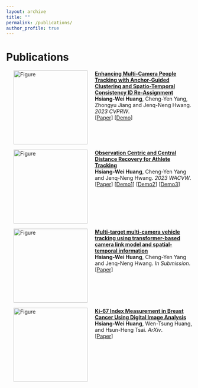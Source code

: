```yaml
---
layout: archive
title: ""
permalink: /publications/
author_profile: true
---
```


# <i class="fa fa-fw fa-copy"></i> Publications #

<!-- ## Conference Paper ## -->

<p>
<a href="http://hsiangwei0903.github.io/publications/mcmp"><img src="https://hsiangwei0903.github.io/images/mcmp.jpg?raw=true" alt="Figure" style="width: 200px;" hspace="20" align="left"/></a>
<b><a href="http://hsiangwei0903.github.io/publications/mcmp">Enhancing Multi-Camera People Tracking with
Anchor-Guided Clustering and Spatio-Temporal Consistency ID Re-Assignment</a></b><br> 
<b>Hsiang-Wei Huang</b>, Cheng-Yen Yang, Zhongyu Jiang and Jenq-Neng Hwang. <i>2023 CVPRW</i>.<br>
[<a href="https://arxiv.org/abs/2304.09471">Paper</a>]
[<a href="https://youtu.be/0oLuCO-_ZNA">Demo</a>]
<br clear="left">
</p>

<p>
<a href="http://hsiangwei0903.github.io/publications/sports"><img src="https://hsiangwei0903.github.io/images/sportsmot.JPG?raw=true" alt="Figure" style="width: 200px;" hspace="20" align="left"/></a>
<b><a href="http://hsiangwei0903.github.io/publications/sports">Observation Centric and Central Distance Recovery for Athlete Tracking</a></b><br> 
<b>Hsiang-Wei Huang</b>, Cheng-Yen Yang and Jenq-Neng Hwang. <i>2023 WACVW</i>.<br>
[<a href="https://openaccess.thecvf.com/content/WACV2023W/CV4WS/papers/Huang_Observation_Centric_and_Central_Distance_Recovery_for_Athlete_Tracking_WACVW_2023_paper.pdf">Paper</a>]
[<a href="https://www.youtube.com/watch?v=e6ujJtjKVQk">Demo1</a>]
[<a href="https://www.youtube.com/watch?v=WuHNBSd0VD4">Demo2</a>]
[<a href="https://www.youtube.com/watch?v=1HcOVbvTbB4">Demo3</a>]
<br clear="left">
</p>

<p>
<a href="http://hsiangwei0903.github.io/publications/mtmc_vehicle"><img src="https://hsiangwei0903.github.io/images/mtmc_vehicle.png?raw=true" alt="Figure" style="width: 200px;" hspace="20" align="left"/></a>
<b><a href="http://zhengthomastang.github.io/publications/mtmc_vehicle">Multi-target multi-camera vehicle tracking using transformer-based camera link model and spatial-temporal information</a></b><br> 
<b>Hsiang-Wei Huang</b>, Cheng-Yen Yang and Jenq-Neng Hwang. <i>In Submission</i>.<br>
[<a href="https://arxiv.org/abs/2301.07805">Paper</a>]
<br clear="left">
</p>

<p>
<a href="http://hsiangwei0903.github.io/publications/ki67"><img src="https://hsiangwei0903.github.io/images/ki67.jpg?raw=true" alt="Figure" style="width: 200px;" hspace="20" align="left"/></a>
<b><a href="http://hsiangwei0903.github.io/publications/ki67">Ki-67 Index Measurement in Breast Cancer Using Digital Image Analysis</a></b><br> 
<b>Hsiang-Wei Huang</b>, Wen-Tsung Huang, and Hsun-Heng Tsai. <i>ArXiv</i>.<br>
[<a href="https://arxiv.org/abs/2209.13155">Paper</a>]
<br clear="left">
</p>